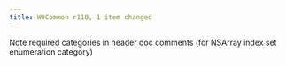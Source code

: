 ```yaml
---
title: WOCommon r110, 1 item changed
---
```


Note required categories in header doc comments (for NSArray index set enumeration category)
